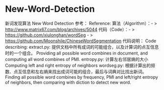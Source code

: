 # New-Word-Detection
新词发现算法
New Word Detection
参考：
Reference:
  算法（Algorithm）：- > http://www.matrix67.com/blog/archives/5044
  代码（Code）：- > https://github.com/xiulonghan/wordSeg
              - > https://github.com/Moonshile/ChineseWordSegmentation
代码说明：
Code describing:
    extract.py: 提供文档中所有成词的可能组合，以及计算词的点互信息时的一个组合。
    Providing all possible word combines in document, and computing all word combines of PMI.
    entropy.py:
    计算左右邻居熵的大小
    Computing left and right entropy of neighbors
    wordseg.py:
    根据计算出的频数、点互信息和左右熵来找出成词可能的组合，最后与词典对比找出新词。
    Finding all possible word combines by frequency, PMI and left/right entropy of neighbors, then comparing with diction to detect new word.
